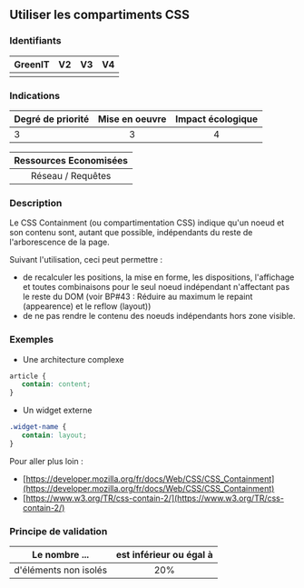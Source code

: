 ## Utiliser les compartiments CSS

### Identifiants

| GreenIT |  V2  |  V3  |  V4  |
|:-------:|:----:|:----:|:----:|
|      |   |   |      |

### Indications

| Degré de priorité |      Mise en oeuvre       |  Impact écologique    | 
|-------------------|:-------------------------:|:---------------------:|
|   3     |     3             |            4       | 

|Ressources Economisées                                      |
|:----------------------------------------------------------:|
|Réseau / Requêtes    |

### Description

Le CSS Containment (ou compartimentation CSS) indique qu'un noeud et son contenu sont, autant que possible, indépendants du reste de l'arborescence de la page.

Suivant l'utilisation, ceci peut permettre :
- de recalculer les positions, la mise en forme, les dispositions, l'affichage et toutes combinaisons pour le seul noeud indépendant n'affectant pas le reste du DOM (voir BP#43 : Réduire au maximum le repaint (appearence) et le reflow (layout))
- de ne pas rendre le contenu des noeuds indépendants hors zone visible.

### Exemples
- Une architecture complexe
```css
article {
   contain: content;
}
```
- Un widget externe
```css
.widget-name {
   contain: layout;
}
```
Pour aller plus loin : 
- [https://developer.mozilla.org/fr/docs/Web/CSS/CSS_Containment](https://developer.mozilla.org/fr/docs/Web/CSS/CSS_Containment)
- [https://www.w3.org/TR/css-contain-2/](https://www.w3.org/TR/css-contain-2/)

### Principe de validation

| Le nombre ... |     est inférieur ou égal à   |  
|-------------------|:-------------------------:|
| d'éléments non isolés    |  20% |
